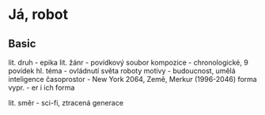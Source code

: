 # Já, robot

## Basic

lit. druh - epika
lit. žánr - povídkový soubor
kompozice - chronologické, 9 povídek
hl. téma - ovládnutí světa roboty
motivy - budoucnost, umělá inteligence
časoprostor - New York 2064, Země, Merkur (1996-2046) 
forma vypr. - er i ich forma

lit. směr - sci-fi, ztracená generace